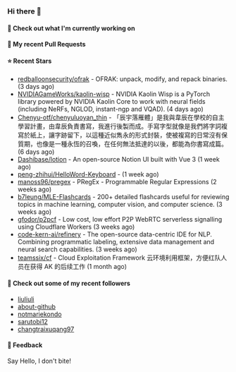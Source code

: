 ### Hi there 👋

#### 👷 Check out what I'm currently working on

#### 🔨 My recent Pull Requests


#### ⭐ Recent Stars

- [redballoonsecurity/ofrak](https://github.com/redballoonsecurity/ofrak) - OFRAK: unpack, modify, and repack binaries. (3 days ago)
- [NVIDIAGameWorks/kaolin-wisp](https://github.com/NVIDIAGameWorks/kaolin-wisp) - NVIDIA Kaolin Wisp is a PyTorch library powered by NVIDIA Kaolin Core to work with neural fields (including NeRFs, NGLOD, instant-ngp and VQAD). (4 days ago)
- [Chenyu-otf/chenyuluoyan_thin](https://github.com/Chenyu-otf/chenyuluoyan_thin) - 「辰宇落雁體」是我與韋辰在學校的自主學習計畫，由韋辰負責書寫，我進行後製而成。手寫字型就像是我們將字詞複寫於紙上，讓字跡留下，以這種近似雋永的形式封裝，使被複寫的日常沒有保質期，也像是一種永恆的召喚，在任何無法抵達的以後，都能為你書寫成篇。 (6 days ago)
- [Dashibase/lotion](https://github.com/Dashibase/lotion) - An open-source Notion UI built with Vue 3  (1 week ago)
- [peng-zhihui/HelloWord-Keyboard](https://github.com/peng-zhihui/HelloWord-Keyboard) -  (1 week ago)
- [manoss96/pregex](https://github.com/manoss96/pregex) - PRegEx - Programmable Regular Expressions (2 weeks ago)
- [b7leung/MLE-Flashcards](https://github.com/b7leung/MLE-Flashcards) - 200&#43; detailed flashcards useful for reviewing topics in machine learning, computer vision, and computer science. (3 weeks ago)
- [gfodor/p2pcf](https://github.com/gfodor/p2pcf) - Low cost, low effort P2P WebRTC serverless signalling using Cloudflare Workers (3 weeks ago)
- [code-kern-ai/refinery](https://github.com/code-kern-ai/refinery) - The open-source data-centric IDE for NLP. Combining programmatic labeling, extensive data management and neural search capabilities. (3 weeks ago)
- [teamssix/cf](https://github.com/teamssix/cf) - Cloud Exploitation Framework 云环境利用框架，方便红队人员在获得 AK 的后续工作 (1 month ago)

#### 👯 Check out some of my recent followers

- [liuliuli](https://github.com/liuliuli)
- [about-github](https://github.com/about-github)
- [notmariekondo](https://github.com/notmariekondo)
- [sarutobi12](https://github.com/sarutobi12)
- [changtraixuqang97](https://github.com/changtraixuqang97)

#### 💬 Feedback

Say Hello, I don't bite!
